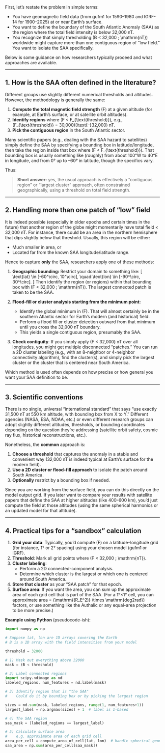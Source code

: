 First, let’s restate the problem in simple terms:

- You have geomagnetic field data (from gufm1 for 1590–1980 and IGRF-14 for 1900–2025) at or near Earth’s surface.  
- You want to define the boundary of the South Atlantic Anomaly (SAA) as the region where the total field intensity is below 32,000 nT.  
- You recognize that simply thresholding \(B < 32,000 \; \mathrm{nT}\) worldwide might capture more than one contiguous region of “low field.” You want to isolate the SAA specifically.

Below is some guidance on how researchers typically proceed and what approaches are available.

---

## 1. How is the SAA often defined in the literature?

Different groups use slightly different numerical thresholds and altitudes. However, the methodology is generally the same:

1. **Compute the total magnetic field strength** \(F\) at a given altitude (for example, at Earth’s surface, or at satellite orbit altitudes).
2. **Identify regions** where \(F < F_{\text{threshold}}\), e.g., \(F_{\text{threshold}} = 30,000\)\(\text{–}32,000\) nT.
3. **Pick the contiguous region** in the South Atlantic sector.

Many scientific papers (e.g., dealing with the SAA hazard to satellites) simply define the SAA by specifying a bounding box in latitude/longitude, then take the region inside that box where \(F < F_{\text{threshold}}\). That bounding box is usually something like (roughly) from about 100°W to 40°E in longitude, and from 0° up to –60° in latitude, though the specifics vary.

Thus:

> **Short answer:** yes, the usual approach is effectively a “contiguous region” or “largest cluster” approach, often constrained geographically, using a threshold on total field strength.  

---

## 2. Handling more than one patch of “low” field

It is indeed possible (especially in older epochs and certain times in the future) that another region of the globe might momentarily have total field < 32,000 nT. For instance, there could be an area in the northern hemisphere that dips slightly below that threshold. Usually, this region will be either:

- Much smaller in area, or  
- Located far from the known SAA longitude/latitude range.

Hence to capture **only** the SAA, researchers apply one of these methods:

1. **Geographic bounding:** Restrict your domain to something like:
   \[
   \text{lat} \in [-60^\circ, 10^\circ], \quad \text{lon} \in [-90^\circ, 30^\circ].
   \]
   Then identify the region (or regions) within that bounding box with \(F < 32,000 \; \mathrm{nT}\). The largest connected patch is taken to be the SAA.

2. **Flood-fill or cluster analysis starting from the minimum point:**  
   - Identify the global minimum in \(F\). That will almost certainly be in the southern Atlantic sector for Earth’s modern (and historical) field.  
   - Perform a flood fill or cluster detection outward from that minimum until you cross the 32,000 nT boundary.  
   - This yields a single contiguous region, presumably the SAA.

3. **Check contiguity**: If you simply apply \(F < 32,000\) nT over all longitudes, you might get multiple disconnected “patches.” You can run a 2D cluster labeling (e.g., with an 8-neighbor or 4-neighbor connectivity algorithm), find the cluster(s), and simply pick the largest cluster or the cluster that is centered near South America.  

Which method is used often depends on how precise or how general you want your SAA definition to be.

---

## 3. Scientific conventions

There is no single, universal “international standard” that says “use exactly 31,500 nT at 550 km altitude, with bounding box from X to Y.” Different agencies (NASA, ESA, NOAA, etc.) or even different research groups can adopt slightly different altitudes, thresholds, or bounding coordinates depending on the question they’re addressing (satellite orbit safety, cosmic ray flux, historical reconstructions, etc.).

Nonetheless, the **common** approach is:

1. **Choose a threshold** that captures the anomaly in a stable and convenient way (32,000 nT is indeed typical at Earth’s surface for the modern field).  
2. **Use a 2D cluster or flood-fill approach** to isolate the patch around South America.  
3. **Optionally** restrict by a bounding box if needed.  

Since you are working from the surface field, you can do this directly on the model output grid. If you later want to compare your results with satellite papers that define the SAA at higher altitudes (like 400–600 km), you’d just compute the field at those altitudes (using the same spherical harmonics or an updated model for that altitude).

---

## 4. Practical tips for a “sandbox” calculation

1. **Grid your data**: Typically, you’d compute \(F\) on a latitude–longitude grid (for instance, 1° or 2° spacing) using your chosen model (gufm1 or IGRF).  
2. **Threshold**: Mark all grid points where \(F < 32,000 \; \mathrm{nT}\).  
3. **Cluster labeling**:
   - Perform a 2D connected-component analysis.  
   - Determine which cluster is the largest or which one is centered around South America.  
4. **Store that cluster** as your “SAA patch” for that epoch.  
5. **Surface area**: If you want the area, you can sum up the approximate area of each grid cell that is part of the SAA. (For a 1°×1° cell, you can approximate area = \(\mathrm{(R_E^2)} \times \mathrm{deg2rad}\) factors, or use something like the Authalic or any equal-area projection to be more precise.)

**Example using Python** (pseudocode-ish):

```python
import numpy as np

# Suppose lat, lon are 1D arrays covering the Earth
# B is a 2D array with the field intensities from your model

threshold = 32000

# 1) Mask out everything above 32000
mask = (B < threshold)

# 2) Label connected regions
import scipy.ndimage as nd
labeled_regions, num_features = nd.label(mask)

# 3) Identify region that is "the SAA"
#    Could do it by bounding box or by picking the largest region

sizes = nd.sum(mask, labeled_regions, range(1, num_features+1))
largest_label = np.argmax(sizes) + 1  # label is 1-based

# 4) The SAA region
saa_mask = (labeled_regions == largest_label)

# 5) Calculate surface area
#    e.g. approximate area of each grid cell
area_per_cell = compute_area_of_cell(lat, lon)  # handle spherical geometry
saa_area = np.sum(area_per_cell[saa_mask])
